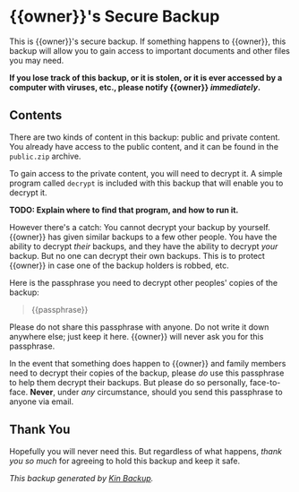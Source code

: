 # {{owner}}'s Secure Backup

This is {{owner}}'s secure backup. If something happens to {{owner}}, this backup will allow you to gain access to important documents and other files you may need.

**If you lose track of this backup, or it is stolen, or it is ever accessed by a computer with viruses, etc., please notify {{owner}} _immediately_.**

## Contents

There are two kinds of content in this backup: public and private content. You already have access to the public content, and it can be found in the `public.zip` archive.

<!-- You may wish to give a list of files in the public zip file, and explain what they are. -->

To gain access to the private content, you will need to decrypt it. A simple program called `decrypt` is included with this backup that will enable you to decrypt it.

**TODO: Explain where to find that program, and how to run it.**

However there's a catch: You cannot decrypt your backup by yourself. {{owner}} has given similar backups to a few other people. You have the ability to decrypt _their_ backups, and they have the ability to decrypt _your_ backup. But no one can decrypt their own backups. This is to protect {{owner}} in case one of the backup holders is robbed, etc.

<!--

You may wish to list the other backup holders here. Or for extra security, you may want AVOID listing them here, and just tell them who the other backup holders are verbally. Remember that whatever you choose, they may need to remember this 10 years from now.

Here's an example of creating a bulleted list of the backup holder's peers:

{{#peers}}
* {{name}}
{{/peers}}

-->

Here is the passphrase you need to decrypt other peoples' copies of the backup:

> {{passphrase}}

Please do not share this passphrase with anyone. Do not write it down anywhere else; just keep it here. {{owner}} will never ask you for this passphrase.

In the event that something does happen to {{owner}} and family members need to decrypt their copies of the backup, please _do_ use this passphrase to help them decrypt their backups. But please do so personally, face-to-face. **Never**, under _any_ circumstance, should you send this passphrase to anyone via email.

## Thank You

Hopefully you will never need this. But regardless of what happens, _thank you so much_ for agreeing to hold this backup and keep it safe.

_This backup generated by [Kin Backup](https://github.com/pcrockett/kin-backup/)._
